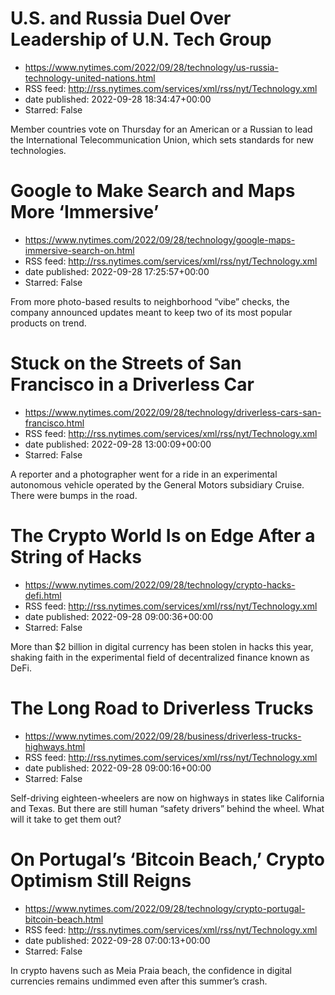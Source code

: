 # U.S. and Russia Duel Over Leadership of U.N. Tech Group
 - https://www.nytimes.com/2022/09/28/technology/us-russia-technology-united-nations.html
 - RSS feed: http://rss.nytimes.com/services/xml/rss/nyt/Technology.xml
 - date published: 2022-09-28 18:34:47+00:00
 - Starred: False

Member countries vote on Thursday for an American or a Russian to lead the International Telecommunication Union, which sets standards for new technologies.

# Google to Make Search and Maps More ‘Immersive’
 - https://www.nytimes.com/2022/09/28/technology/google-maps-immersive-search-on.html
 - RSS feed: http://rss.nytimes.com/services/xml/rss/nyt/Technology.xml
 - date published: 2022-09-28 17:25:57+00:00
 - Starred: False

From more photo-based results to neighborhood “vibe” checks, the company announced updates meant to keep two of its most popular products on trend.

# Stuck on the Streets of San Francisco in a Driverless Car
 - https://www.nytimes.com/2022/09/28/technology/driverless-cars-san-francisco.html
 - RSS feed: http://rss.nytimes.com/services/xml/rss/nyt/Technology.xml
 - date published: 2022-09-28 13:00:09+00:00
 - Starred: False

A reporter and a photographer went for a ride in an experimental autonomous vehicle operated by the General Motors subsidiary Cruise. There were bumps in the road.

# The Crypto World Is on Edge After a String of Hacks
 - https://www.nytimes.com/2022/09/28/technology/crypto-hacks-defi.html
 - RSS feed: http://rss.nytimes.com/services/xml/rss/nyt/Technology.xml
 - date published: 2022-09-28 09:00:36+00:00
 - Starred: False

More than $2 billion in digital currency has been stolen in hacks this year, shaking faith in the experimental field of decentralized finance known as DeFi.

# The Long Road to Driverless Trucks
 - https://www.nytimes.com/2022/09/28/business/driverless-trucks-highways.html
 - RSS feed: http://rss.nytimes.com/services/xml/rss/nyt/Technology.xml
 - date published: 2022-09-28 09:00:16+00:00
 - Starred: False

Self-driving eighteen-wheelers are now on highways in states like California and Texas. But there are still human “safety drivers” behind the wheel. What will it take to get them out?

# On Portugal’s ‘Bitcoin Beach,’ Crypto Optimism Still Reigns
 - https://www.nytimes.com/2022/09/28/technology/crypto-portugal-bitcoin-beach.html
 - RSS feed: http://rss.nytimes.com/services/xml/rss/nyt/Technology.xml
 - date published: 2022-09-28 07:00:13+00:00
 - Starred: False

In crypto havens such as Meia Praia beach, the confidence in digital currencies remains undimmed even after this summer’s crash.

